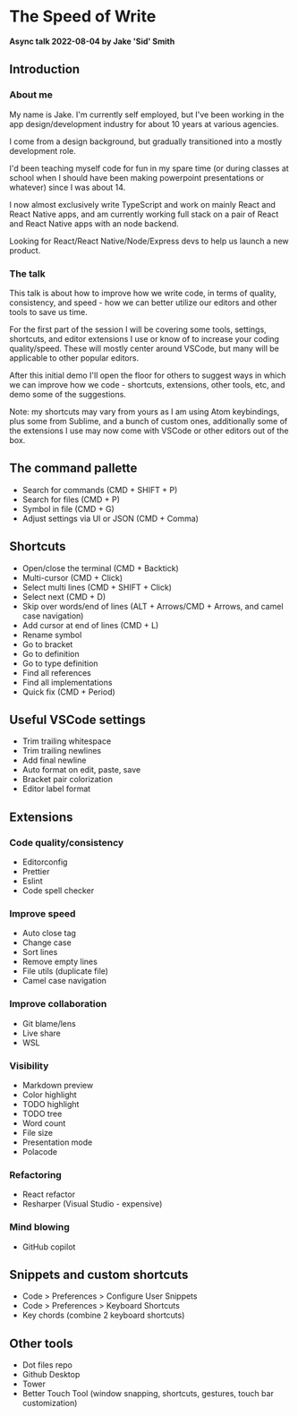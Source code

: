 # The Speed of Write

**Async talk 2022-08-04 by Jake 'Sid' Smith**

## Introduction

### About me

My name is Jake. I'm currently self employed, but I've been working in the app design/development industry for about 10 years at various agencies.

I come from a design background, but gradually transitioned into a mostly development role.

I'd been teaching myself code for fun in my spare time (or during classes at school when I should have been making powerpoint presentations or whatever) since I was about 14.

I now almost exclusively write TypeScript and work on mainly React and React Native apps, and am currently working full stack on a pair of React and React Native apps with an node backend.

Looking for React/React Native/Node/Express devs to help us launch a new product.

### The talk

This talk is about how to improve how we write code, in terms of quality, consistency, and speed - how we can better utilize our editors and other tools to save us time.

For the first part of the session I will be covering some tools, settings, shortcuts, and editor extensions I use or know of to increase your coding quality/speed. These will mostly center around VSCode, but many will be applicable to other popular editors.

After this initial demo I'll open the floor for others to suggest ways in which we can improve how we code - shortcuts, extensions, other tools, etc, and demo some of the suggestions.

Note: my shortcuts may vary from yours as I am using Atom keybindings, plus some from Sublime, and a bunch of custom ones, additionally some of the extensions I use may now come with VSCode or other editors out of the box.

## The command pallette

- Search for commands (CMD + SHIFT + P)
- Search for files (CMD + P)
- Symbol in file (CMD + G)
- Adjust settings via UI or JSON (CMD + Comma)

## Shortcuts

- Open/close the terminal (CMD + Backtick)
- Multi-cursor (CMD + Click)
- Select multi lines (CMD + SHIFT + Click)
- Select next (CMD + D)
- Skip over words/end of lines (ALT + Arrows/CMD + Arrows, and camel case navigation)
- Add cursor at end of lines (CMD + L)
- Rename symbol
- Go to bracket
- Go to definition
- Go to type definition
- Find all references
- Find all implementations
- Quick fix (CMD + Period)

## Useful VSCode settings

- Trim trailing whitespace
- Trim trailing newlines
- Add final newline
- Auto format on edit, paste, save
- Bracket pair colorization
- Editor label format

## Extensions

### Code quality/consistency

- Editorconfig
- Prettier
- Eslint
- Code spell checker

### Improve speed

- Auto close tag
- Change case
- Sort lines
- Remove empty lines
- File utils (duplicate file)
- Camel case navigation

### Improve collaboration

- Git blame/lens
- Live share
- WSL

### Visibility

- Markdown preview
- Color highlight
- TODO highlight
- TODO tree
- Word count
- File size
- Presentation mode
- Polacode

### Refactoring

- React refactor
- Resharper (Visual Studio - expensive)

### Mind blowing

- GitHub copilot

## Snippets and custom shortcuts

- Code > Preferences > Configure User Snippets
- Code > Preferences > Keyboard Shortcuts
- Key chords (combine 2 keyboard shortcuts)

## Other tools

- Dot files repo
- Github Desktop
- Tower
- Better Touch Tool (window snapping, shortcuts, gestures, touch bar customization)
